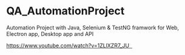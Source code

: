 # QA_AutomationProject
Automation Project with Java, Selenium &amp; TestNG framwork for Web, Electron app, Desktop app and API


https://www.youtube.com/watch?v=1ZLlXZR7_JU  

